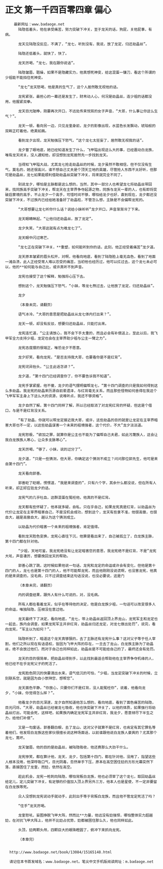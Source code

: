 # 正文 第一千四百零四章 偏心
        最新网址：www.badaoge.net
          陆隐低着头，他在承受痛苦，努力突破下冲关，至于龙天的话，狗屁，关他屁事，有病。
      
          龙天见陆隐没反应，不满了，“龙七，听到没有，我说，放了龙定，归还劫晶丝”。
      
          陆隐还低着头，就快了，快了。
      
          龙天厉喝，“龙七，我在跟你说话”。
      
          陆隐皱眉，聒噪，如果不是隐藏实力，他真想死神变，给这混蛋一镰刀，看这个所谓的少祖能不能挡住死神变。
      
          “龙七”龙天怒喝，他是真的生气了，这个人居然敢无视他的话。
      
          龙宪紧张，最担心的一幕还是发生了，财帛动人心，何况是劫晶丝，连少祖的话都没用，他握紧双拳。
      
          龙天目光陡睁，刚要再次开口，不远处传来悦耳的女子声音，“大哥，什么事让你这么生气？”。
      
          龙天一顿，看向另一边，只见龙奎身前，龙夕的影像出现，水蓝色长发飘动，琥珀般的双眸正盯着他，绝美如画。
      
          看到龙夕出现，龙天勉强压下怒气，“这个龙七太狂妄了，居然敢无视我的话”。
      
          龙夕瞥了眼地底，她已经知道发生了什么，飞甲隘出现这么大的事，已经震动白龙族，唯有龙天闭关，没人通知他，却没想到龙宪居然先一步找到龙天。
      
          当得知飞甲隘大战，尤其龙七抢走劫晶丝的时候，龙夕虽然不敢相信，但不仅没有生气，莫名的，她还很高兴，谁不想自己丈夫是个顶天立地的英雄，尽管抢人东西不太好听，但那可是劫晶丝，龙七如果能顺利借助劫晶丝突破下冲关，将来就完全不同了。
      
          别说龙夕，哪怕是主脉都是这么想的，当然，其中一部分人也希望龙七将劫晶丝带回来，找同族高手突破下冲关，帮龙天在主宰界争夺起源之物，同族与龙天一辈的人，也有即将突破启蒙境的高手，不止龙夕一个高手，可惜时间不够，哪怕给龙夕也好，直到现在，龙夕都还没突破下冲关，不过族内已经给她准备好了劫晶柱，不管怎么想，主脉是不会偏帮龙宪的。
      
          “大哥想要让龙七听你什么话？说给小妹听听”龙夕开口，声音渐渐冷了下来。
      
          龙天眼睛眯起，“让他归还劫晶丝，放了龙定”。
      
          龙夕失笑，“大哥这就有点为难龙七了”。
      
          龙天眼中闪过寒芒。
      
          “龙七正在突破下冲关，**重塑，如何能听到你的话，此刻，他正经受着痛苦”龙夕道。
      
          龙天原本皱紧的眉头松开，对啊，他看向地底，看到了陆隐脸上毫无血色，看到了地面一滩血渍，此人正经受常人难以忍受的痛苦，当初他也经历过，他可以扛过去，这个龙七未必可以，他的**如何能与自己比，或许真听不到声音。
      
          龙宪也接受了这个解释，勉强将心压下去。
      
          想到这个，龙天勉强压下怒气，“小妹，等龙七熬过去，让他放了龙定，归还劫晶丝”。
      
          龙夕
      
          （本章未完，请翻页）
      
          语气冰冷，“大哥的意思是把劫晶丝从龙七体内打出来？”。
      
          龙天一顿，却没有反驳，想要归还劫晶丝，只能打出来。
      
          龙宪连忙道，“公主请放心，我不会下手太重的，而且必会有补偿送上，至此以后，我飞甲军全力支持少祖，龙定也会在主宰界助少祖与公主一臂之力”。
      
          龙宪态度摆的很端正，唯恐龙夕不愿意。
      
          龙夕好笑，看向龙宪，“是否支持我大哥，也要看你是不是红背”。
      
          龙宪诧异抬头，“公主此话怎讲？”。
      
          龙夕道，“第十四门已经调查你了，你不要告诉我不知道”。
      
          龙宪手掌紧握，他不傻，龙夕的语气摆明偏帮龙七，“第十四门调查的只是我如何得到这么多劫晶，我龙宪的劫晶来历源自前辈遗泽，与红背毫无关系，而且那些怪物如何舍得在我这个飞甲军军主身上下这么大的资源，说难听点，我还不够资格”。
      
          龙夕自然了解，第十四门同样了解，所以已经取消了对龙宪红背的怀疑，但这是个借口，与是不是红背没关系。
      
          “有了劫晶，你就可以帮龙定接近我大哥，或许，这些劫晶的目的就是让龙定在主宰界暗害大哥也不一定，以这些劫晶谋害一个未来的祖境强者，这个代价，不大”龙夕淡淡道。
      
          龙宪怒极，“欲加之罪，就算你是公主也不能为了偏帮自己夫君，如此污蔑族人，这会让我白龙族族人寒心，让众多支脉寒心”。
      
          龙天厉喝，“够了，小妹，说的过分了”。
      
          龙夕道，“只是一些猜测，但大哥，你确定这个猜测不成立？问问那位郭先生，他可是来自第十四门”。
      
          龙天看向郭善。
      
          郭善眨了眨眼，愣愣道，“我是来调查的”，只有六个字，其余什么都没说，但在所有人听来，却正好应验龙夕的话。
      
          龙宪气的几乎吐血，这群混蛋在冤枉他，他真的不是红背。
      
          龙天都有些怀疑了，他本就多疑，自私，只在乎自己，如果龙宪真是红背，以劫晶丝为代价让龙定在主宰界暗害自己，不是没机会成功，想到这个，龙天有些拿不准，他很高傲，也很自大，越是高傲自大，越认为这个猜测成立。
      
          以劫晶为代价暗害一个未来的祖境强者，肯定值得。
      
          看到龙天脸色变换，龙宪心直往下沉，他算是看出来了，自己被孤立了，白龙族主脉，第十四门都在针对他。
      
          “少祖，天地可鉴，我龙宪绝没有让龙定暗害您的意思，我龙宪绝不是红背，不是”龙宪大吼，声音凄厉，想要挽回龙天的帮助。
      
          郭善心跳了跳，这时候如果他说一句话，龙宪和龙定的命运或许会有变化，但他是第十四门的人，龙七也是第十四门的人，他不可能帮龙宪，而且他刚刚没说谎啊，也没害龙宪，他真的是来调查的，没毛病，只不过调查结束这句话没说，也没必要说，这是门
      
          （本章未完，请翻页）
      
          内的调查结果，跟外人有什么可说的，对，没毛病。
      
          所有人都在看着龙天，似乎在等待他的决定，他是白龙族少祖，一句话可以改变很多人的命运，唯独陆隐，压根没在意过他。
      
          龙天最终下了决定，看向地底，“龙七，带上劫晶丝返回顶上界龙山，龙宪军主和龙定也一起去，族内会调查，如果龙宪军主并非红背，劫晶丝归还龙定，对龙七做出处罚”，说完，看向龙宪，“军主以为如何？”。
      
          陆隐听到了，暗道这个龙天真够狠的，去了主脉还有龙宪什么事？这对父子等于任人宰割，他们之所以现在有话语权，皆因为飞甲大阵的存在，一旦去了龙山，白龙族主脉为了劫晶丝，绝不会放过他们，而对于自己也同样如此，劫晶丝是不可能给自己的了，最终还会有处罚。
      
          龙天的目的很简单，把劫晶丝得到手，以此找到最适合帮助他在主宰界争夺机缘的人，他已经不在乎龙宪父子的死活了。
      
          龙宪脸色阴沉的快要滴出水来，语气低沉的可怕，“少祖，当龙定突破下冲关的时候，立刻联系您，就是因为自小崇拜您，想帮您”。
      
          龙天面色平静，“你放心，只要你们不是红背，没人能冤枉你”，说着，他看向龙夕，“小妹，你觉得怎么样？”。
      
          他看龙夕的目光深邃，龙夕自然知道他怎么想的，看向地底，看到了面色痛苦的陆隐，目光闪烁，“大哥，劫晶丝已经被龙七吸收，他也快突破下冲关了，以他的体质，如果强行将劫晶丝打出，可能会死，这样吧，如果族内确定龙宪军主并非红背，我龙夕，愿意倾尽下半生之力，给他们补偿”。
      
          又是一句废话，郭善翻白眼，去了龙山，这对父子就算不是红背，也肯定有其它罪名等着他们，他发现白龙族这些家伙很擅长说这种场面话，以前谁跟他说白龙族人豪爽的？尤其那个龙七，蔫坏。
      
          龙天皱眉，他的目的是劫晶丝，被陆隐吸收，他还费那么大劲干什么。
      
          龙宪惨笑，都在算计他，龙天，龙夕，包括第十四门，都在针对他，没用了，指望这些人根本没用，他深呼吸口气，目光阴毒，忽然单手下压，原本在高空困住攰的方形光幕突然下落，直接困住了龙奎，而攰，依然在高空。
      
          趁此机会，龙宪一枪刺向陆隐，哪怕背叛白龙族，他也必须宰了这个龙七，取回劫晶丝给定儿，定儿突破下冲关，有足够的价值加入顶上界另外三方，他本人也是星使，不一定非要留在白龙族等死。
      
          众人没想到龙宪说动手就动手，此刻出手等于背叛白龙族，而且他不管龙定死活了吗？
      
          “住手”龙天厉喝。
      
          龙奎怒吼，妄图挣脱飞甲大阵，然而比**力量，他远没有攰强悍，哪怕整体实力超越攰，在对抗飞甲大阵上，他并不比攰占优势，攰都被困住那么久，他也同样如此。
      
          头顶，攰两颗头颅，四颗巨大的眼珠瞪圆了，俯冲下来抓向龙宪。
      
          （本章完）
      
      
      http://www.badaoge.net/book/13084/15165148.html
      
      请记住本书首发域名：www.badaoge.net。笔尖中文手机版阅读网址：m.badaoge.net